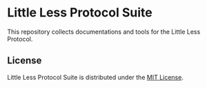 # Little Less Protocol Suite

This repository collects documentations and tools for the Little Less Protocol.

## License

Little Less Protocol Suite is distributed under the [MIT License](./LICENSE).
